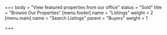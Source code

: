 +++
body = "View featured properties from our office"
status = "Sold"
title = "Browse Our Properties"
[menu.footer]
name = "Listings"
weight = 2
[menu.main]
name = "Search Listings"
parent = "Buyers"
weight = 1

+++
